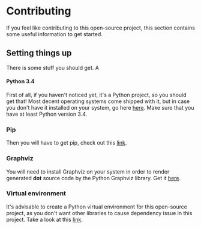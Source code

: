 
# Contributing

If you feel like contributing to this open-source project, this section contains some useful information to get started.

## Setting things up
There is some stuff you should get. A

#### Python 3.4
First of all, if you haven't noticed yet, it's a Python project, so you should get that! Most decent operating systems come shipped with it, but in case you don't have it installed on your system, go here [here](https://www.python.org/downloads/). Make sure that you have at least Python version 3.4.  

### Pip
Then you will have to get pip, check out this [link](https://pip.pypa.io/en/stable/installing/).

### Graphviz
You will need to install Graphviz on your system in order to render generated **dot** source code by the Python Graphviz library. Get it [here](https://pypi.org/project/graphviz/).

### Virtual environment
It's advisable to create a Python virtual environment for this open-source project, as you don't want other libraries to cause dependency issue in this project. Take a look at this [link](https://docs.python.org/3/library/venv.html#module-venv).


<!--stackedit_data:
eyJoaXN0b3J5IjpbMTI0OTkzOTg1NSw5MTgzNzc0NjQsOTMyOT
QyNzE4LDEwNjAxNDIzNzksMTY5MTYxNTk2OF19
-->